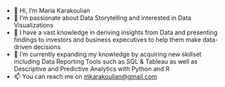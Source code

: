 - 👋 Hi, I’m Maria Karakoulian
- 💞️ I’m passionate about Data Storytelling and interested in Data Visualizations
- 🌱 I have a vast knowledge in deriving insights from Data and presenting findings to investors and business expecutives to help them make data-driven decisions      
- 👀 I’m currently expanding my knowledge by acquiring new skillset including Data Reporting Tools such as SQL & Tableau as well as Descriptive and Predictive Analytics with Python and R
- 📫 You can reach me on mkarakoulian@gmail.com

<!---
mkarakoulian/mkarakoulian is a ✨ special ✨ repository because its `README.md` (this file) appears on your GitHub profile.
You can click the Preview link to take a look at your changes.
--->
